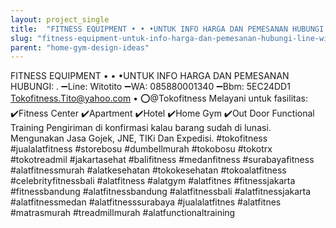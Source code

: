 ```yaml
---
layout: project_single
title:  "FITNESS EQUIPMENT • • •UNTUK INFO HARGA DAN PEMESANAN HUBUNGI: . Line: Witotito WA: 085880001340 Bbm: 5EC24DD1 Tokofitness.Tito@yahoo.com • ️@Tokofitness  Melayani untuk fasilitas: ️Fitness Center ️Apartment ️Hote"
slug: "fitness-equipment-untuk-info-harga-dan-pemesanan-hubungi-line-witotito-wa-085880001340-bbm-5ec24dd1-tokofitness"
parent: "home-gym-design-ideas"
---
```

FITNESS EQUIPMENT • • •UNTUK INFO HARGA DAN PEMESANAN HUBUNGI: . ➖Line: Witotito ➖WA: 085880001340 ➖Bbm: 5EC24DD1 Tokofitness.Tito@yahoo.com • ⭕️@Tokofitness  Melayani untuk fasilitas: ✔️Fitness Center ✔️Apartment ✔️Hotel ✔️Home Gym ✔️Out Door Functional Training  Pengiriman di konfirmasi kalau barang sudah di lunasi. Mengunakan Jasa Gojek, JNE, TIKi Dan Expedisi. #tokofitness  #jualalatfitness #storebosu #dumbellmurah #tokobosu #tokotrx #tokotreadmil #jakartasehat #balifitness #medanfitness #surabayafitness #alatfitnessmurah #alatkesehatan #tokokesehatan #tokoalatfitness #celebrityfitnessbali #alatfitness #alatgym #alatfitnes #fitnessjakarta #fitnessbandung #alatfitnessbandung #alatfitnessbali #alatfitnessjakarta #alatfitnessmedan #alatfitnesssurabaya #jualalatfitnes #alatfitnes #matrasmurah #treadmillmurah #alatfunctionaltraining